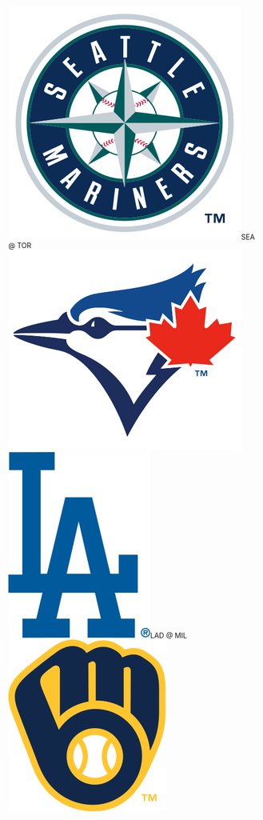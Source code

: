 <div class="matchup"><img src="/assets/images/mlb/SEA.svg" class="team-logo" /><span class="team-name">SEA</span><span class="at"> @ </span><span class="team-name bold">TOR</span><img src="/assets/images/mlb/TOR.svg" class="team-logo" /></div><div class="matchup"><img src="/assets/images/mlb/LAD.svg" class="team-logo" /><span class="team-name">LAD</span><span class="at"> @ </span><span class="team-name bold">MIL</span><img src="/assets/images/mlb/MIL.svg" class="team-logo" /></div>